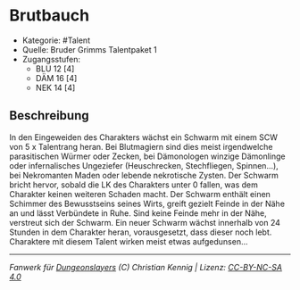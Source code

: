 <!---
Dies ist ein Fanwerk für DUNGEONSLAYERS (C) von Christian Kennig

Quellen:      [Bruder Grimms Talentpaket 1](https://www.f-space.de/ds4/downloads.html)
              [Talentbeschreibungen](https://www.f-space.de/ds4/tools-talentcards.html)
License:      [CC-BY-NC-SA 4.0](https://creativecommons.org/licenses/by-nc-sa/4.0/deed.de)
Richtlinien:  [Fanwerkrichtlinien](https://www.dungeonslayers.net/fanwerk-richtlinien/)
Autor:        Zauberlehrling
-->

  
# Brutbauch  
- Kategorie: #Talent  
- Quelle: Bruder Grimms Talentpaket 1  
- Zugangsstufen:  
  - BLU 12 [4]  
  - DÄM 16 [4]  
  - NEK 14 [4]  

## Beschreibung  
In den Eingeweiden des Charakters wächst ein Schwarm mit einem SCW von 5 x Talentrang heran. Bei Blutmagiern sind dies meist irgendwelche parasitischen Würmer oder Zecken, bei Dämonologen winzige Dämonlinge oder infernalisches Ungeziefer (Heuschrecken, Stechfliegen, Spinnen...), bei Nekromanten Maden oder lebende nekrotische Zysten. Der Schwarm bricht hervor, sobald die LK des Charakters unter 0 fallen, was dem Charakter keinen weiteren Schaden macht. Der Schwarm enthält einen Schimmer des Bewusstseins seines Wirts, greift gezielt Feinde in der Nähe an und lässt Verbündete in Ruhe. Sind keine Feinde mehr in der Nähe, verstreut sich der Schwarm. Ein neuer Schwarm wächst innerhalb von 24 Stunden in dem Charakter heran, vorausgesetzt, dass dieser noch lebt. Charaktere mit diesem Talent wirken meist etwas aufgedunsen...


___  
*Fanwerk für [Dungeonslayers](https://www.dungeonslayers.net/) (C) Christian Kennig | Lizenz: [CC-BY-NC-SA 4.0](https://creativecommons.org/licenses/by-nc-sa/4.0/deed.de)*  